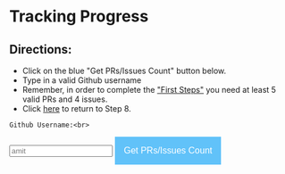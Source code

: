 # Tracking Progress #
## Directions: ##        
 * Click on the blue "Get PRs/Issues Count" button below.
 * Type in a valid Github username
 * Remember, in order to complete the ["First Steps"](vi-first-steps.md) you need at least 5 valid PRs and 4 issues.
 * Click [here](vi-first-steps.md#Step_8_-_Create_Issues_and_Pull_Requests) to return to Step 8.

<style><!--
    .dropbtn {
        background-color: #61c2f9;
        color: white; 
        padding: 16px; 
        font-size: 16px; 
        border: none; 
        cursor: pointer;
    }
--></style>
    Github Username:<br>
  <input type="text" id = "username" name="username" placeholder ="amit">
  <button class="dropbtn" onclick="Set_User();">Get PRs/Issues Count</button>
  <br>

<div id="results"></div>

<script>
    const res = document.getElementById('results');
    var user = "Dogi";
    
    //Functions
    //Check response from the API
    function checkStatus(response) {
        if (response.status >= 200 && response.status < 300) {
            return Promise.resolve(response)
        } else {
            return Promise.reject(new Error(response.statusText))
        }
    }
 
    //Validate User
    function Set_User() {
        res.innerHTML = "";
        user = document.getElementById('username');
        if (!(user == "" || user == null)) {
            var url = "https://api.github.com/users/" + user;
            fetch(url)
                .then(checkStatus)
                .then(function(data) {
                    res.innerHTML = "<h2> Progress: </h2>";
                    Total_PRs();
                    Total_Issues();
                    Merged_PRs();
                })
                .catch(function(error) {
                    console.log(error);
                    let p = document.createElement('p');
                    p.innerHTML = "<span style='color:#FF0000;'><strong><u>Error</u>: " + user + " is not a valid GitHub Username. Make sure you are entering a valid GitHub Username.</strong></span>";
                    res.appendChild(p);
                });
        } else {
            let p = document.createElement('p');
            p.innerHTML = "<span style='color:#FF0000;'><strong><u>ERROR</u>: Blank or NULL user entered.<br></strong></span>";
            res.appendChild(p);
        }
    }
    
    //Check total number of pull requests
    function Total_PRs() {
        var url = "https://api.github.com/search/issues?q=repo:open-learning-exchange/open-learning-exchange.github.io+author:" + user + "+type:pr&sort=created&order=asc";
        fetch(url)
            .then(checkStatus)
            .then((resp) => resp.json())
            .then(function(data) {
                let p = document.createElement('p');
                p.innerHTML = "<strong>Number of PRs:<strong> " + data.total_count;
                res.appendChild(p);
            })
            .catch(function(error) {
                console.log(error);
            });
    }

    //Check total number of Issues Created.
    function Total_Issues() {
        var url = "https://api.github.com/search/issues?q=repo:open-learning-exchange/open-learning-exchange.github.io+author:" + user + "+type:issue&sort=created&order=asc";
        fetch(url)
            .then(checkStatus)
            .then((resp) => resp.json())
            .then(function(data) {
                let p = document.createElement('p');
                p.innerHTML = "<strong>Number of Issues:<strong> " + data.total_count;
                res.appendChild(p);
            })
            .catch(function(error) {
                console.log(error);
            });
    }

    // Check Number of merged Pull Requests
    function Merged_PRs() {
        var url = "https://api.github.com/search/issues?q=repo:open-learning-exchange/open-learning-exchange.github.io+author:" + user + "+is:merged&sort=created&order=asc";
        fetch(url)
            .then(checkStatus)
            .then((resp) => resp.json())
            .then(function(data) {
                let p = document.createElement('p');
                p.innerHTML = "<strong>Number of Merged PRs:<strong> " + data.total_count;
                res.appendChild(p);
            })
            .catch(function(error) {
                console.log(error);
            });
    }
</script>

